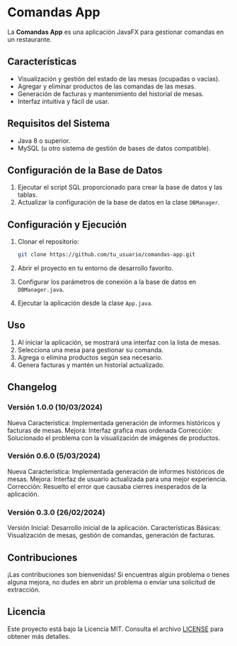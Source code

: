 # Comandas App

La **Comandas App** es una aplicación JavaFX para gestionar comandas en un restaurante.

## Características

- Visualización y gestión del estado de las mesas (ocupadas o vacías).
- Agregar y eliminar productos de las comandas de las mesas.
- Generación de facturas y mantenimiento del historial de mesas.
- Interfaz intuitiva y fácil de usar.

## Requisitos del Sistema

- Java 8 o superior.
- MySQL (u otro sistema de gestión de bases de datos compatible).

## Configuración de la Base de Datos

1. Ejecutar el script SQL proporcionado para crear la base de datos y las tablas.
2. Actualizar la configuración de la base de datos en la clase `DBManager`.

## Configuración y Ejecución

1. Clonar el repositorio:

    ```bash
    git clone https://github.com/tu_usuario/comandas-app.git
    ```

2. Abrir el proyecto en tu entorno de desarrollo favorito.

3. Configurar los parámetros de conexión a la base de datos en `DBManager.java`.

4. Ejecutar la aplicación desde la clase `App.java`.

## Uso

1. Al iniciar la aplicación, se mostrará una interfaz con la lista de mesas.
2. Selecciona una mesa para gestionar su comanda.
3. Agrega o elimina productos según sea necesario.
4. Genera facturas y mantén un historial actualizado.

## Changelog

### Versión 1.0.0 (10/03/2024)
Nueva Característica: Implementada generación de informes históricos y facturas de mesas.
Mejora: Interfaz grafica mas ordenada
Corrección: Solucionado el problema con la visualización de imágenes de productos.

### Versión 0.6.0 (5/03/2024)
Nueva Característica: Implementada generación de informes históricos de mesas.
Mejora: Interfaz de usuario actualizada para una mejor experiencia.
Corrección: Resuelto el error que causaba cierres inesperados de la aplicación.

### Versión 0.3.0 (26/02/2024)
Versión Inicial: Desarrollo inicial de la aplicación.
Características Básicas: Visualización de mesas, gestión de comandas, generación de facturas.

## Contribuciones

¡Las contribuciones son bienvenidas! Si encuentras algún problema o tienes alguna mejora, no dudes en abrir un problema o enviar una solicitud de extracción.

## Licencia

Este proyecto está bajo la Licencia MIT. Consulta el archivo [LICENSE](LICENSE) para obtener más detalles.
